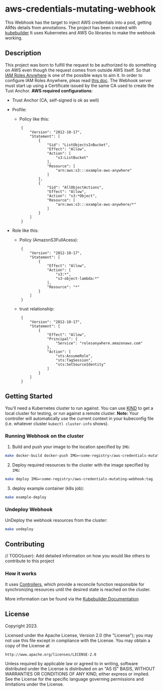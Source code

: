 # aws-credentials-mutating-webhook
This Webhook has the target to inject AWS credentials into a pod, getting ARNs details from annotations.
The project has been created with [kubebuilder](https://book.kubebuilder.io) 
It uses Kubernetes and AWS Go libraries to make the webhook working.


## Description
This project was born to fulfill the request to be authorized to do something on AWS even though the request comes from outside AWS itself.
So that [IAM Roles Anywhere](https://docs.aws.amazon.com/sdkref/latest/guide/access-rolesanywhere.html) is one of the possible ways to aim it. 
In order to configure IAM Roles Anywhere, pleas read [this doc](https://docs.aws.amazon.com/rolesanywhere/latest/userguide/getting-started.html).
The Webhook server must start up using a Certificate issued by the same CA used to create the Tust Anchor.
**AWS required configurations**:
- Trust Anchor (CA, self-signed is ok as well)
- Profile:
    - Policy like this:
    ```
        {
            "Version": "2012-10-17",
            "Statement": [
                {
                    "Sid": "ListObjectsInBucket",
                    "Effect": "Allow",
                    "Action": [
                        "s3:ListBucket"
                    ],
                    "Resource": [
                        "arn:aws:s3:::example-aws-anywhere"
                    ]
                },
                {
                    "Sid": "AllObjectActions",
                    "Effect": "Allow",
                    "Action": "s3:*Object",
                    "Resource": [
                        "arn:aws:s3:::example-aws-anywhere/*"
                    ]
                }
            ]
        }
    ```
- Role like this:
    - Policy (AmazonS3FullAcess):
    ```
        {
            "Version": "2012-10-17",
            "Statement": [
                {
                    "Effect": "Allow",
                    "Action": [
                        "s3:*",
                        "s3-object-lambda:*"
                    ],
                    "Resource": "*"
                }
            ]
        }
    ```

    - trust relationship:
    ```
        {
            "Version": "2012-10-17",
            "Statement": [
                {
                    "Effect": "Allow",
                    "Principal": {
                        "Service": "rolesanywhere.amazonaws.com"
                    },
                    "Action": [
                        "sts:AssumeRole",
                        "sts:TagSession",
                        "sts:SetSourceIdentity"
                    ]
                }
            ]
        }
    ```

## Getting Started
You’ll need a Kubernetes cluster to run against. You can use [KIND](https://sigs.k8s.io/kind) to get a local cluster for testing, or run against a remote cluster.
**Note:** Your controller will automatically use the current context in your kubeconfig file (i.e. whatever cluster `kubectl cluster-info` shows).

### Running Webhook on the cluster
1. Build and push your image to the location specified by `IMG`:

```sh
make docker-build docker-push IMG=<some-registry>/aws-credentials-mutating-webhook:tag
```

2. Deploy required resources to the cluster with the image specified by `IMG`:

```sh
make deploy IMG=<some-registry>/aws-credentials-mutating-webhook:tag
```

3. deploy example container (k8s job):
```sh
make example-deploy
```

### Undeploy Webhook
UnDeploy the webhook resources from the cluster:

```sh
make undeploy
```

## Contributing
// TODO(user): Add detailed information on how you would like others to contribute to this project

### How it works

It uses [Controllers](https://kubernetes.io/docs/concepts/architecture/controller/),
which provide a reconcile function responsible for synchronizing resources until the desired state is reached on the cluster.


More information can be found via the [Kubebuilder Documentation](https://book.kubebuilder.io/introduction.html)

## License

Copyright 2023.

Licensed under the Apache License, Version 2.0 (the "License");
you may not use this file except in compliance with the License.
You may obtain a copy of the License at

    http://www.apache.org/licenses/LICENSE-2.0

Unless required by applicable law or agreed to in writing, software
distributed under the License is distributed on an "AS IS" BASIS,
WITHOUT WARRANTIES OR CONDITIONS OF ANY KIND, either express or implied.
See the License for the specific language governing permissions and
limitations under the License.

